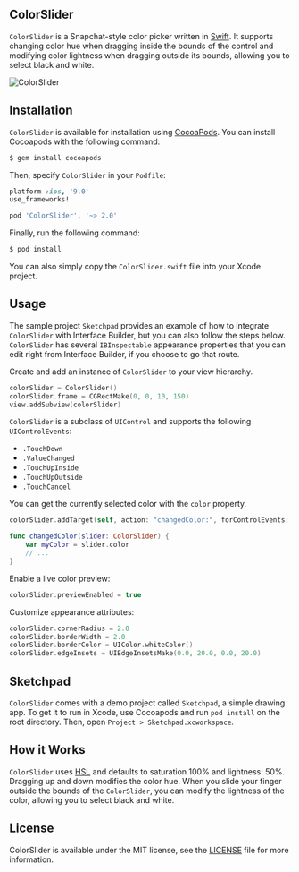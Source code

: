 ## ColorSlider

`ColorSlider` is a Snapchat-style color picker written in [Swift](https://developer.apple.com/swift/). It supports changing color hue when dragging inside the bounds of the control and modifying color lightness when dragging outside its bounds, allowing you to select black and white.

![ColorSlider](https://raw.githubusercontent.com/gizmosachin/ColorSlider/master/ColorSlider.gif)

## Installation

`ColorSlider` is available for installation using [CocoaPods](http://cocoapods.org/). You can install Cocoapods with the following command:

``` bash
$ gem install cocoapods
```

Then, specify `ColorSlider` in your `Podfile`:

``` ruby
platform :ios, '9.0'
use_frameworks!

pod 'ColorSlider', '~> 2.0'
```

Finally, run the following command:

``` bash
$ pod install
```

You can also simply copy the `ColorSlider.swift` file into your Xcode project.

## Usage

The sample project `Sketchpad` provides an example of how to integrate `ColorSlider` with Interface Builder, but you can also follow the steps below. `ColorSlider` has several `IBInspectable` appearance properties that you can edit right from Interface Builder, if you choose to go that route.

Create and add an instance of `ColorSlider` to your view hierarchy.

``` Swift
colorSlider = ColorSlider()
colorSlider.frame = CGRectMake(0, 0, 10, 150)
view.addSubview(colorSlider)
```

`ColorSlider` is a subclass of `UIControl` and supports the following `UIControlEvents`:

- `.TouchDown`
- `.ValueChanged`
- `.TouchUpInside`
- `.TouchUpOutside`
- `.TouchCancel`

You can get the currently selected color with the `color` property.

``` Swift
colorSlider.addTarget(self, action: "changedColor:", forControlEvents: UIControlEvents.ValueChanged)

func changedColor(slider: ColorSlider) {
    var myColor = slider.color
    // ...
}
```

Enable a live color preview:

``` swift
colorSlider.previewEnabled = true
```

Customize appearance attributes:

``` Swift
colorSlider.cornerRadius = 2.0
colorSlider.borderWidth = 2.0
colorSlider.borderColor = UIColor.whiteColor()
colorSlider.edgeInsets = UIEdgeInsetsMake(0.0, 20.0, 0.0, 20.0)
```



## Sketchpad

`ColorSlider` comes with a demo project called `Sketchpad`, a simple drawing app. To get it to run in Xcode, use Cocoapods and run `pod install` on the root directory. Then, open `Project > Sketchpad.xcworkspace`.

## How it Works

`ColorSlider` uses [HSL](http://en.wikipedia.org/wiki/HSL_and_HSV) and defaults to saturation 100% and lightness: 50%. Dragging up and down modifies the color hue. When you slide your finger outside the bounds of the `ColorSlider`, you can modify the lightness of the color, allowing you to select black and white.

## License

ColorSlider is available under the MIT license, see the [LICENSE](https://github.com/gizmosachin/ColorSlider/blob/master/LICENSE) file for more information.